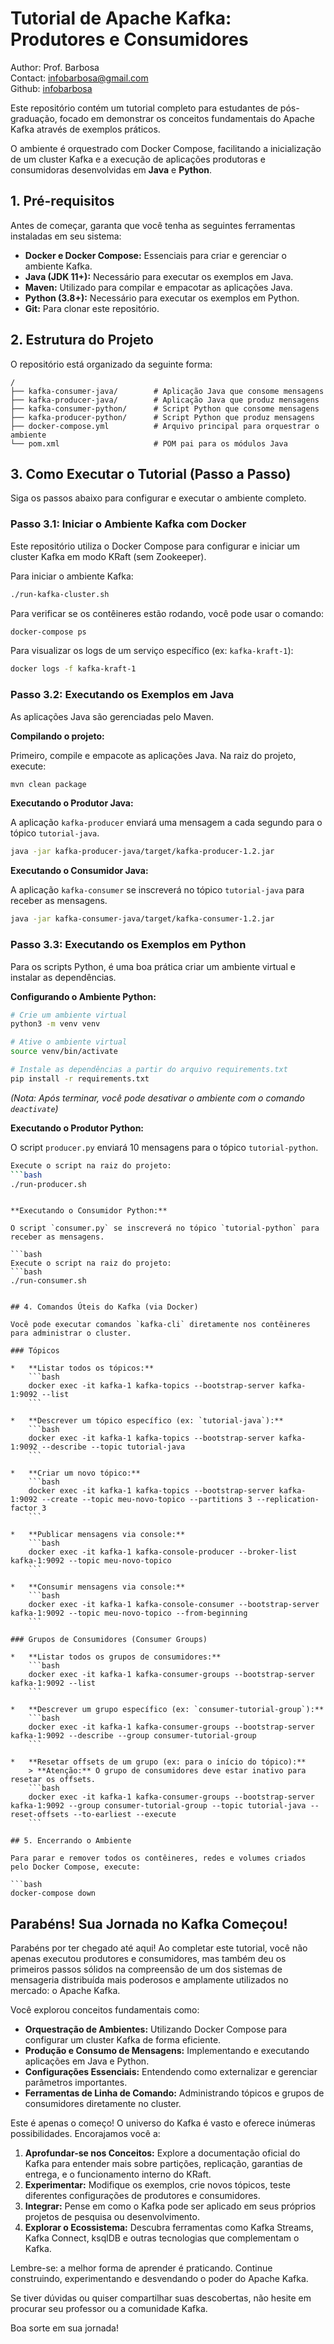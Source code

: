 # Tutorial de Apache Kafka: Produtores e Consumidores
Author: Prof. Barbosa  
Contact: infobarbosa@gmail.com  
Github: [infobarbosa](https://github.com/infobarbosa)

Este repositório contém um tutorial completo para estudantes de pós-graduação, focado em demonstrar os conceitos fundamentais do Apache Kafka através de exemplos práticos.

O ambiente é orquestrado com Docker Compose, facilitando a inicialização de um cluster Kafka e a execução de aplicações produtoras e consumidoras desenvolvidas em **Java** e **Python**.


## 1. Pré-requisitos

Antes de começar, garanta que você tenha as seguintes ferramentas instaladas em seu sistema:

*   **Docker e Docker Compose:** Essenciais para criar e gerenciar o ambiente Kafka.
*   **Java (JDK 11+):** Necessário para executar os exemplos em Java.
*   **Maven:** Utilizado para compilar e empacotar as aplicações Java.
*   **Python (3.8+):** Necessário para executar os exemplos em Python.
*   **Git:** Para clonar este repositório.

## 2. Estrutura do Projeto

O repositório está organizado da seguinte forma:

```
/
├── kafka-consumer-java/        # Aplicação Java que consome mensagens
├── kafka-producer-java/        # Aplicação Java que produz mensagens
├── kafka-consumer-python/      # Script Python que consome mensagens
├── kafka-producer-python/      # Script Python que produz mensagens
├── docker-compose.yml          # Arquivo principal para orquestrar o ambiente
└── pom.xml                     # POM pai para os módulos Java
```

## 3. Como Executar o Tutorial (Passo a Passo)

Siga os passos abaixo para configurar e executar o ambiente completo.

### Passo 3.1: Iniciar o Ambiente Kafka com Docker

Este repositório utiliza o Docker Compose para configurar e iniciar um cluster Kafka em modo KRaft (sem Zookeeper).

Para iniciar o ambiente Kafka:

```bash
./run-kafka-cluster.sh
```

Para verificar se os contêineres estão rodando, você pode usar o comando:
```bash
docker-compose ps
```

Para visualizar os logs de um serviço específico (ex: `kafka-kraft-1`):
```bash
docker logs -f kafka-kraft-1
```

### Passo 3.2: Executando os Exemplos em Java

As aplicações Java são gerenciadas pelo Maven.

**Compilando o projeto:**

Primeiro, compile e empacote as aplicações Java. Na raiz do projeto, execute:
```bash
mvn clean package
```

**Executando o Produtor Java:**

A aplicação `kafka-producer` enviará uma mensagem a cada segundo para o tópico `tutorial-java`.
```bash
java -jar kafka-producer-java/target/kafka-producer-1.2.jar
```

**Executando o Consumidor Java:**

A aplicação `kafka-consumer` se inscreverá no tópico `tutorial-java` para receber as mensagens.
```bash
java -jar kafka-consumer-java/target/kafka-consumer-1.2.jar
```

### Passo 3.3: Executando os Exemplos em Python

Para os scripts Python, é uma boa prática criar um ambiente virtual e instalar as dependências.

**Configurando o Ambiente Python:**

```bash
# Crie um ambiente virtual
python3 -m venv venv

# Ative o ambiente virtual
source venv/bin/activate

# Instale as dependências a partir do arquivo requirements.txt
pip install -r requirements.txt
```
*(Nota: Após terminar, você pode desativar o ambiente com o comando `deactivate`)*

**Executando o Produtor Python:**

O script `producer.py` enviará 10 mensagens para o tópico `tutorial-python`.

```bash
Execute o script na raiz do projeto:
```bash
./run-producer.sh
```
```

**Executando o Consumidor Python:**

O script `consumer.py` se inscreverá no tópico `tutorial-python` para receber as mensagens.

```bash
Execute o script na raiz do projeto:
```bash
./run-consumer.sh
```
```

## 4. Comandos Úteis do Kafka (via Docker)

Você pode executar comandos `kafka-cli` diretamente nos contêineres para administrar o cluster.

### Tópicos

*   **Listar todos os tópicos:**
    ```bash
    docker exec -it kafka-1 kafka-topics --bootstrap-server kafka-1:9092 --list
    ```

*   **Descrever um tópico específico (ex: `tutorial-java`):**
    ```bash
    docker exec -it kafka-1 kafka-topics --bootstrap-server kafka-1:9092 --describe --topic tutorial-java
    ```

*   **Criar um novo tópico:**
    ```bash
    docker exec -it kafka-1 kafka-topics --bootstrap-server kafka-1:9092 --create --topic meu-novo-topico --partitions 3 --replication-factor 3
    ```

*   **Publicar mensagens via console:**
    ```bash
    docker exec -it kafka-1 kafka-console-producer --broker-list kafka-1:9092 --topic meu-novo-topico
    ```

*   **Consumir mensagens via console:**
    ```bash
    docker exec -it kafka-1 kafka-console-consumer --bootstrap-server kafka-1:9092 --topic meu-novo-topico --from-beginning
    ```

### Grupos de Consumidores (Consumer Groups)

*   **Listar todos os grupos de consumidores:**
    ```bash
    docker exec -it kafka-1 kafka-consumer-groups --bootstrap-server kafka-1:9092 --list
    ```

*   **Descrever um grupo específico (ex: `consumer-tutorial-group`):**
    ```bash
    docker exec -it kafka-1 kafka-consumer-groups --bootstrap-server kafka-1:9092 --describe --group consumer-tutorial-group
    ```

*   **Resetar offsets de um grupo (ex: para o início do tópico):**
    > **Atenção:** O grupo de consumidores deve estar inativo para resetar os offsets.
    ```bash
    docker exec -it kafka-1 kafka-consumer-groups --bootstrap-server kafka-1:9092 --group consumer-tutorial-group --topic tutorial-java --reset-offsets --to-earliest --execute
    ```

## 5. Encerrando o Ambiente

Para parar e remover todos os contêineres, redes e volumes criados pelo Docker Compose, execute:

```bash
docker-compose down
```

## Parabéns! Sua Jornada no Kafka Começou!

Parabéns por ter chegado até aqui! Ao completar este tutorial, você não apenas executou produtores e consumidores, mas também deu os primeiros passos sólidos na compreensão de um dos sistemas de mensageria distribuída mais poderosos e amplamente utilizados no mercado: o Apache Kafka.

Você explorou conceitos fundamentais como:
*   **Orquestração de Ambientes:** Utilizando Docker Compose para configurar um cluster Kafka de forma eficiente.
*   **Produção e Consumo de Mensagens:** Implementando e executando aplicações em Java e Python.
*   **Configurações Essenciais:** Entendendo como externalizar e gerenciar parâmetros importantes.
*   **Ferramentas de Linha de Comando:** Administrando tópicos e grupos de consumidores diretamente no cluster.

Este é apenas o começo! O universo do Kafka é vasto e oferece inúmeras possibilidades. Encorajamos você a:

1.  **Aprofundar-se nos Conceitos:** Explore a documentação oficial do Kafka para entender mais sobre partições, replicação, garantias de entrega, e o funcionamento interno do KRaft.
2.  **Experimentar:** Modifique os exemplos, crie novos tópicos, teste diferentes configurações de produtores e consumidores.
3.  **Integrar:** Pense em como o Kafka pode ser aplicado em seus próprios projetos de pesquisa ou desenvolvimento.
4.  **Explorar o Ecossistema:** Descubra ferramentas como Kafka Streams, Kafka Connect, ksqlDB e outras tecnologias que complementam o Kafka.

Lembre-se: a melhor forma de aprender é praticando. Continue construindo, experimentando e desvendando o poder do Apache Kafka.

Se tiver dúvidas ou quiser compartilhar suas descobertas, não hesite em procurar seu professor ou a comunidade Kafka.

Boa sorte em sua jornada!

